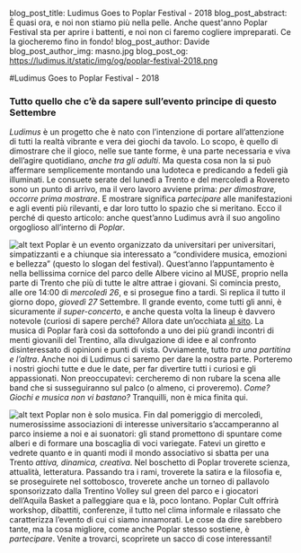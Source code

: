 blog_post_title: Ludimus Goes to Poplar Festival - 2018
blog_post_abstract: È quasi ora, e noi non stiamo più nella pelle. Anche quest'anno Poplar Festival sta per aprire i battenti, e noi non ci faremo cogliere impreparati. Ce la giocheremo fino in fondo!
blog_post_author: Davide
blog_post_author_img: masno.jpg
blog_post_og: https://ludimus.it/static/img/og/poplar-festival-2018.png

#Ludimus Goes to Poplar Festival - 2018
### Tutto quello che c’è da sapere sull’evento principe di questo Settembre

*Ludimus* è un progetto che è nato con l’intenzione di portare all’attenzione di tutti la realtà vibrante e vera dei giochi da tavolo. Lo scopo, è quello di dimostrare che il gioco, nelle sue tante forme, è una parte necessaria e viva dell’agire quotidiano, *anche tra gli adulti*.
Ma questa cosa non la si può affermare semplicemente montando una ludoteca e predicando a fedeli già illuminati. Le consuete serate del lunedì a Trento e del mercoledì a Rovereto sono un punto di arrivo, ma il vero lavoro avviene prima: *per dimostrare, occorre prima mostrare*. E mostrare significa *partecipare* alle manifestazioni e agli eventi più rilevanti, e dar loro tutto lo spazio che si meritano. 
Ecco il perché di questo articolo: anche quest’anno Ludimus avrà il suo angolino orgoglioso all’interno di *Poplar*. 

![alt text](../static/img/blog/poplar18/poplar.png?t=1 "Poplar festival")
Poplar è un evento organizzato da universitari per universitari, simpatizzanti e a chiunque sia interessato a “condividere musica, emozioni e bellezza” (questo lo slogan del festival). 
Quest’anno l’appuntamento è nella bellissima cornice del parco delle Albere vicino al MUSE, proprio nella parte di Trento che più di tutte le altre attrae i giovani. 
Si comincia presto, alle ore 14:00 di *mercoledì 26*, e si prosegue fino a tardi. Si replica il tutto il giorno dopo, *giovedì 27* Settembre. 
Il grande evento, come tutti gli anni, è sicuramente *il super-concerto*, e anche questa volta la lineup è davvero notevole (curiosi di sapere perché? Allora date un’occhiata [al sito](https://www.poplarfestival.it). 
La musica di Poplar farà così da sottofondo a uno dei più grandi incontri di menti giovanili del Trentino, alla divulgazione di idee e al confronto disinteressato di opinioni e punti di vista. Ovviamente, tutto *tra una partitina e l’altra*. Anche noi di Ludimus ci saremo per dare la nostra parte. Porteremo i nostri giochi tutte e due le date, per far divertire tutti i curiosi e gli appassionati. Non preoccupatevi: cercheremo di non rubare la scena alle band che si susseguiranno sul palco (o almeno, ci proveremo).
*Come? Giochi e musica non vi bastano?* Tranquilli, non è mica finita qui.

![alt text](../static/img/blog/poplar18/poplarcult.png?t=1 "Poplar Cult")
Poplar non è solo musica. 
Fin dal pomeriggio di mercoledì, numerosissime associazioni di interesse universitario s’accamperanno al parco insieme a noi e ai suonatori: gli stand promettono di spuntare come alberi e di formare una boscaglia di voci variegate. Fatevi un giretto e vedrete quanto e in quanti modi il mondo associativo si sbatta per una Trento *attiva, dinamica, creativa*.
Nel boschetto di Poplar troverete scienza, attualità, letteratura. Passando tra i rami, troverete la satira e la filosofia e, se proseguirete nel sottobosco, troverete anche un torneo di pallavolo sponsorizzato dalla Trentino Volley sul green del parco e i giocatori dell’Aquila Basket a palleggiare qua e là, poco lontano.
Poplar Cult offrirà workshop, dibattiti, conferenze, il tutto nel clima informale e rilassato che caratterizza l’evento di cui ci siamo innamorati. Le cose da dire sarebbero tante, ma la cosa migliore, come anche Poplar stesso sostiene, è *partecipare*.
Venite a trovarci, scoprirete un sacco di cose interessanti!


